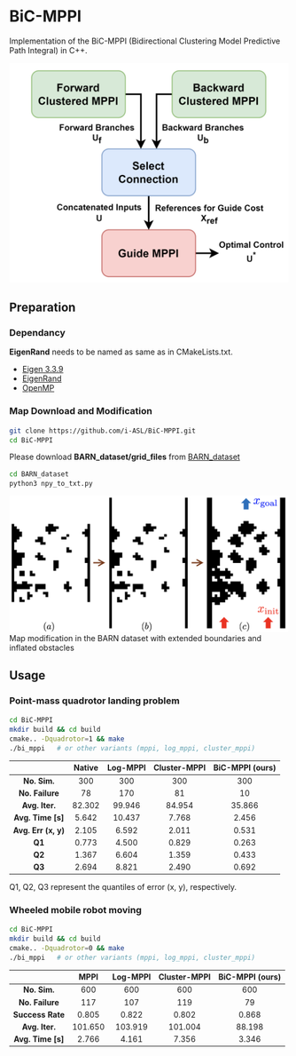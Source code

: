 # BiC-MPPI

Implementation of the BiC-MPPI (Bidirectional Clustering Model Predictive Path Integral) in C++.

![scheme](doc/scheme_white.png)


## Preparation

### Dependancy
**EigenRand** needs to be named as same as in CMakeLists.txt.
- [Eigen 3.3.9](https://gitlab.com/libeigen/eigen/-/releases/3.3.9)
- [EigenRand](https://github.com/bab2min/EigenRand)
- [OpenMP](https://www.openmp.org/)

### Map Download and Modification
```bash
git clone https://github.com/i-ASL/BiC-MPPI.git
cd BiC-MPPI
```

Please download **BARN_dataset/grid_files** from [BARN_dataset](https://www.cs.utexas.edu/~xiao/BARN/BARN.html)
```bash
cd BARN_dataset
python3 npy_to_txt.py
```


![barn_mod](doc/barn_mod.png)
Map modification in the BARN dataset with extended boundaries and inflated obstacles
## Usage
### Point-mass quadrotor landing problem
```bash
cd BiC-MPPI
mkdir build && cd build
cmake.. -Dquadrotor=1 && make
./bi_mppi   # or other variants (mppi, log_mppi, cluster_mppi)
```
|                  |  Native  | Log-MPPI | Cluster-MPPI | BiC-MPPI (ours) |
|:----------------:|:--------:|:--------:|:------------:|:---------------:|
| **No. Sim.**     |    300   |    300   |      300     |       300       |
| **No. Failure**  |    78    |   170    |      81      |       10        |
| **Avg. Iter.**   |  82.302  | 99.946   |    84.954    |     35.866      |
| **Avg. Time [s]**|  5.642   | 10.437   |    7.768     |      2.456      |
| **Avg. Err (x, y)**|  2.105   | 6.592    |    2.011     |      0.531      |
| **Q1**           |  0.773   | 4.500    |    0.829     |      0.263      |
| **Q2**           |  1.367   | 6.604    |    1.359     |      0.433      |
| **Q3**           |  2.694   | 8.821    |    2.490     |      0.692      |

Q1, Q2, Q3 represent the quantiles of error (x, y), respectively.

### Wheeled mobile robot moving
```bash
cd BiC-MPPI
mkdir build && cd build
cmake.. -Dquadrotor=0 && make
./bi_mppi   # or other variants (mppi, log_mppi, cluster_mppi)
```
|                  | MPPI          | Log-MPPI      | Cluster-MPPI | BiC-MPPI (ours) |
|:----------------:|:--------:|:--------:|:------------:|:---------------:|
| **No. Sim.**     | 600           | 600           | 600          | 600             |
| **No. Failure**  | 117           | 107           | 119          | 79              |
| **Success Rate** | 0.805         | 0.822         | 0.802        | 0.868           |
| **Avg. Iter.**   | 101.650       | 103.919       | 101.004      | 88.198          |
| **Avg. Time [s]**| 2.766         | 4.161         | 7.356        | 3.346           |

